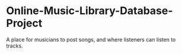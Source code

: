 # Online-Music-Library-Database-Project
A place for musicians to post songs, and where listeners can listen to tracks.
